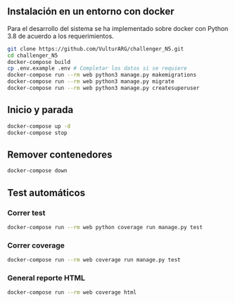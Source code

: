 ## Instalación en un entorno con docker
Para el desarrollo del sistema se ha implementado sobre docker con Python 3.8 de acuerdo a los requerimientos.

```bash
git clone https://github.com/VulturARG/challenger_N5.git
cd challenger_N5
docker-compose build
cp .env.example .env # Completar los datos si se requiere
docker-compose run --rm web python3 manage.py makemigrations
docker-compose run --rm web python3 manage.py migrate
docker-compose run --rm web python3 manage.py createsuperuser
```

## Inicio y parada

```bash
docker-compose up -d
docker-compose stop
```

## Remover contenedores

```bash
docker-compose down
```

## Test automáticos
### Correr test
```bash
docker-compose run --rm web python coverage run manage.py test
```

### Correr coverage
```bash
docker-compose run --rm web coverage run manage.py test
```

### General reporte HTML
```bash
docker-compose run --rm web coverage html
```